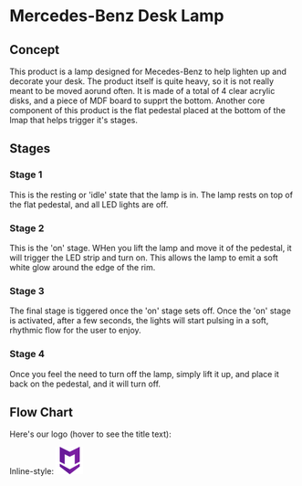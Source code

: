 # Mercedes-Benz Desk Lamp


## Concept
This product is a lamp designed for Mecedes-Benz to help lighten up and decorate your desk. The product itself is quite heavy, so it is not really meant to be moved aorund often. It is made of a total of 4 clear acrylic disks, and a piece of MDF board to supprt the bottom. Another core component of this product is the flat pedestal placed at the bottom of the lmap that helps trigger it's stages.

## Stages

### Stage 1 
This is the resting or 'idle' state that the lamp is in. The lamp rests on top of the flat pedestal, and all LED lights are off.

### Stage 2
This is the 'on' stage. WHen you lift the lamp and move it of the pedestal, it will trigger the LED strip and turn on. This allows the lamp to emit a soft white glow around the edge of the rim. 

### Stage 3
The final stage is tiggered once the 'on' stage sets off. Once the 'on' stage is activated, after a few seconds, the lights will start pulsing in a soft, rhythmic flow for the user to enjoy. 

### Stage 4
Once you feel the need to turn off the lamp, simply lift it up, and place it back on the pedestal, and it will turn off. 


## Flow Chart
Here's our logo (hover to see the title text):

Inline-style: 
![alt text](https://github.com/adam-p/markdown-here/raw/master/src/common/images/icon48.png "Logo Title Text 1")
